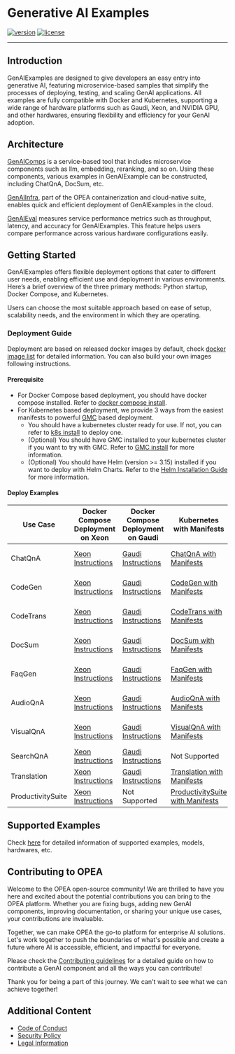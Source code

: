 # Generative AI Examples

[![version](https://img.shields.io/badge/release-0.9-green)](https://github.com/opea-project/GenAIExamples/releases)
[![license](https://img.shields.io/badge/license-Apache%202-blue)](https://github.com/intel/neural-compressor/blob/master/LICENSE)

---

## Introduction

GenAIExamples are designed to give developers an easy entry into generative AI, featuring microservice-based samples that simplify the processes of deploying, testing, and scaling GenAI applications. All examples are fully compatible with Docker and Kubernetes, supporting a wide range of hardware platforms such as Gaudi, Xeon, and NVIDIA GPU, and other hardwares, ensuring flexibility and efficiency for your GenAI adoption.

## Architecture

[GenAIComps](https://github.com/opea-project/GenAIComps) is a service-based tool that includes microservice components such as llm, embedding, reranking, and so on. Using these components, various examples in GenAIExample can be constructed, including ChatQnA, DocSum, etc.

[GenAIInfra](https://github.com/opea-project/GenAIInfra), part of the OPEA containerization and cloud-native suite, enables quick and efficient deployment of GenAIExamples in the cloud.

[GenAIEval](https://github.com/opea-project/GenAIEval) measures service performance metrics such as throughput, latency, and accuracy for GenAIExamples. This feature helps users compare performance across various hardware configurations easily.

## Getting Started

GenAIExamples offers flexible deployment options that cater to different user needs, enabling efficient use and deployment in various environments. Here’s a brief overview of the three primary methods: Python startup, Docker Compose, and Kubernetes.

Users can choose the most suitable approach based on ease of setup, scalability needs, and the environment in which they are operating.

### Deployment Guide

Deployment are based on released docker images by default, check [docker image list](./docker_images_list.md) for detailed information. You can also build your own images following instructions.

#### Prerequisite

- For Docker Compose based deployment, you should have docker compose installed. Refer to [docker compose install](https://docs.docker.com/compose/install/).
- For Kubernetes based deployment, we provide 3 ways from the easiest manifests to powerful [GMC](https://github.com/opea-project/GenAIInfra/tree/main/microservices-connector/README.md) based deployment.
  - You should have a kubernetes cluster ready for use. If not, you can refer to [k8s install](https://github.com/opea-project/docs/tree/main/guide/installation/k8s_install/README.md) to deploy one.
  - (Optional) You should have GMC installed to your kubernetes cluster if you want to try with GMC. Refer to [GMC install](https://github.com/opea-project/docs/blob/main/guide/installation/gmc_install/gmc_install.md) for more information.
  - (Optional) You should have Helm (version >= 3.15) installed if you want to deploy with Helm Charts. Refer to the [Helm Installation Guide](https://helm.sh/docs/intro/install/) for more information.

#### Deploy Examples

| Use Case          | Docker Compose<br/>Deployment on Xeon                                          | Docker Compose<br/>Deployment on Gaudi                                     | Kubernetes with Manifests                                                        | Kubernetes with Helm Charts                                                                                        | Kubernetes with GMC                                                |
| ----------------- | ------------------------------------------------------------------------------ | -------------------------------------------------------------------------- | -------------------------------------------------------------------------------- | ------------------------------------------------------------------------------------------------------------------ | ------------------------------------------------------------------ |
| ChatQnA           | [Xeon Instructions](ChatQnA/docker_compose/intel/cpu/xeon/README.md)           | [Gaudi Instructions](ChatQnA/docker_compose/intel/hpu/gaudi/README.md)     | [ChatQnA with Manifests](ChatQnA/kubernetes/intel/README.md)                     | [ChatQnA with Helm Charts](https://github.com/opea-project/GenAIInfra/tree/main/helm-charts/chatqna/README.md)     | [ChatQnA with GMC](ChatQnA/kubernetes/intel/README_gmc.md)         |
| CodeGen           | [Xeon Instructions](CodeGen/docker_compose/intel/cpu/xeon/README.md)           | [Gaudi Instructions](CodeGen/docker_compose/intel/hpu/gaudi/README.md)     | [CodeGen with Manifests](CodeGen/kubernetes/intel/README.md)                     | [CodeGen with Helm Charts](https://github.com/opea-project/GenAIInfra/tree/main/helm-charts/codegen/README.md)     | [CodeGen with GMC](CodeGen/kubernetes/intel/README_gmc.md)         |
| CodeTrans         | [Xeon Instructions](CodeTrans/docker_compose/intel/cpu/xeon/README.md)         | [Gaudi Instructions](CodeTrans/docker_compose/intel/hpu/gaudi/README.md)   | [CodeTrans with Manifests](CodeTrans/kubernetes/intel/README.md)                 | [CodeTrans with Helm Charts](https://github.com/opea-project/GenAIInfra/tree/main/helm-charts/codetrans/README.md) | [CodeTrans with GMC](CodeTrans/kubernetes/intel/README_gmc.md)     |
| DocSum            | [Xeon Instructions](DocSum/docker_compose/intel/cpu/xeon/README.md)            | [Gaudi Instructions](DocSum/docker_compose/intel/hpu/gaudi/README.md)      | [DocSum with Manifests](DocSum/kubernetes/intel/README.md)                       | [DocSum with Helm Charts](https://github.com/opea-project/GenAIInfra/tree/main/helm-charts/docsum/README.md)       | [DocSum with GMC](DocSum/kubernetes/intel/README_gmc.md)           |
| FaqGen            | [Xeon Instructions](FaqGen/docker_compose/intel/cpu/xeon/README.md)            | [Gaudi Instructions](FaqGen/docker_compose/intel/hpu/gaudi/README.md)      | [FaqGen with Manifests](FaqGen/kubernetes/intel/README.md)                       | [FaqGen with Helm Charts](FaqGen/benchmark/performance/helm_charts/README.md)                                      | [FaqGen with GMC](FaqGen/kubernetes/intel/README_gmc.md)           |
| AudioQnA          | [Xeon Instructions](AudioQnA/docker_compose/intel/cpu/xeon/README.md)          | [Gaudi Instructions](AudioQnA/docker_compose/intel/hpu/gaudi/README.md)    | [AudioQnA with Manifests](AudioQnA/kubernetes/intel/README.md)                   | [AudioQnA with Helm Charts](AudioQnA/benchmark/benchmark/helm_charts/README.md)                                    | [AudioQnA with GMC](AudioQnA/kubernetes/intel/README_gmc.md)       |
| VisualQnA         | [Xeon Instructions](VisualQnA/docker_compose/intel/cpu/xeon/README.md)         | [Gaudi Instructions](VisualQnA/docker_compose/intel/hpu/gaudi/README.md)   | [VisualQnA with Manifests](VisualQnA/kubernetes/intel/README.md)                 | [VisualQnA with Helm Charts](VisualQnA/benchmark/performance/helm_charts/README.md)                                | [VisualQnA with GMC](VisualQnA/kubernetes/intel/README_gmc.md)     |
| SearchQnA         | [Xeon Instructions](SearchQnA/docker_compose/intel/cpu/xeon/README.md)         | [Gaudi Instructions](SearchQnA/docker_compose/intel/hpu/gaudi/README.md)   | Not Supported                                                                    | Not Supported                                                                                                      | [SearchQnA with GMC](SearchQnA/kubernetes/intel/README_gmc.md)     |
| Translation       | [Xeon Instructions](Translation/docker_compose/intel/cpu/xeon/README.md)       | [Gaudi Instructions](Translation/docker_compose/intel/hpu/gaudi/README.md) | [Translation with Manifests](Translation/kubernetes/intel/README.md)             | Not Supported                                                                                                      | [Translation with GMC](Translation/kubernetes/intel/README_gmc.md) |
| ProductivitySuite | [Xeon Instructions](ProductivitySuite/docker_compose/intel/cpu/xeon/README.md) | Not Supported                                                              | [ProductivitySuite with Manifests](ProductivitySuite/kubernetes/intel/README.md) | Not Supported                                                                                                      | Not Supported                                                      |

## Supported Examples

Check [here](./supported_examples.md) for detailed information of supported examples, models, hardwares, etc.

## Contributing to OPEA

Welcome to the OPEA open-source community! We are thrilled to have you here and excited about the potential contributions you can bring to the OPEA platform. Whether you are fixing bugs, adding new GenAI components, improving documentation, or sharing your unique use cases, your contributions are invaluable.

Together, we can make OPEA the go-to platform for enterprise AI solutions. Let's work together to push the boundaries of what's possible and create a future where AI is accessible, efficient, and impactful for everyone.

Please check the [Contributing guidelines](https://github.com/opea-project/docs/tree/main/community/CONTRIBUTING.md) for a detailed guide on how to contribute a GenAI component and all the ways you can contribute!

Thank you for being a part of this journey. We can't wait to see what we can achieve together!

## Additional Content

- [Code of Conduct](https://github.com/opea-project/docs/tree/main/community/CODE_OF_CONDUCT.md)
- [Security Policy](https://github.com/opea-project/docs/tree/main/community/SECURITY.md)
- [Legal Information](LEGAL_INFORMATION.md)
